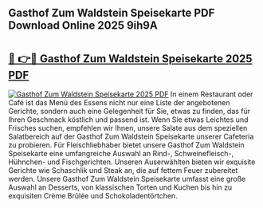 ## Gasthof Zum Waldstein Speisekarte PDF Download Online 2025 9ih9A

# <h2><a href="http://gc9hzpn.nevu.top/?p=Gasthof+Zum+Waldstein+Speisekarte">🔗 👉🔴 Gasthof Zum Waldstein Speisekarte 2025 PDF</a></h2>

[![Gasthof Zum Waldstein Speisekarte 2025 PDF](https://i.imgur.com/dBaPXMq.png)](http://gc9hzpn.nevu.top/?p=Gasthof+Zum+Waldstein+Speisekarte)
In einem Restaurant oder Café ist das Menü des Essens nicht nur eine Liste der angebotenen Gerichte, sondern auch eine Gelegenheit für Sie, etwas zu finden, das für Ihren Geschmack köstlich und passend ist. Wenn Sie etwas Leichtes und Frisches suchen, empfehlen wir Ihnen, unsere Salate aus dem speziellen Salatbereich auf der Gasthof Zum Waldstein Speisekarte unserer Cafeteria zu probieren. Für Fleischliebhaber bietet unsere Gasthof Zum Waldstein Speisekarte eine umfangreiche Auswahl an Rind-, Schweinefleisch-, Hühnchen- und Fischgerichten. Unseren Auserwählten bieten wir exquisite Gerichte wie Schaschlik und Steak an, die auf fettem Feuer zubereitet werden. Unsere Gasthof Zum Waldstein Speisekarte umfasst eine große Auswahl an Desserts, von klassischen Torten und Kuchen bis hin zu exquisiten Crème Brûlée und Schokoladentörtchen.
